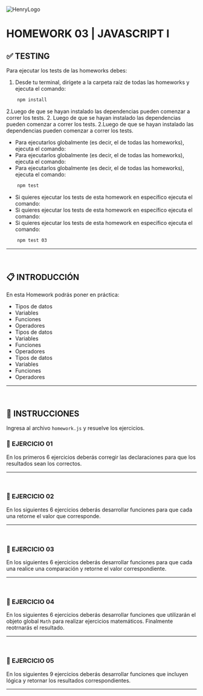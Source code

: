 ![HenryLogo](../Assets//logoBannerHenry.png)

# **HOMEWORK 03 | JAVASCRIPT I**

## **✅ TESTING**

Para ejecutar los tests de las homeworks debes:

1. Desde tu terminal, dirígete a la carpeta raíz de todas las homeworks y ejecuta el comando:

```bash
    npm install
```

2.Luego de que se hayan instalado las dependencias pueden comenzar a correr los tests.
2. Luego de que se hayan instalado las dependencias pueden comenzar a correr los tests.
2.Luego de que se hayan instalado las dependencias pueden comenzar a correr los tests.

- Para ejecutarlos globalmente (es decir, el de todas las homeworks), ejecuta el comando:
- Para ejecutarlos globalmente (es decir, el de todas las homeworks), ejecuta el comando:
- Para ejecutarlos globalmente (es decir, el de todas las homeworks), ejecuta el comando:

```bash
    npm test
```

- Si quieres ejecutar los tests de esta homework en específico ejecuta el comando:
- Si quieres ejecutar los tests de esta homework en específico ejecuta el comando:
- Si quieres ejecutar los tests de esta homework en específico ejecuta el comando:

```bash
    npm test 03
```

---

</br >

## **📋 INTRODUCCIÓN**

En esta Homework podrás poner en práctica:

- Tipos de datos
- Variables
- Funciones
- Operadores
- Tipos de datos
- Variables
- Funciones
- Operadores
- Tipos de datos
- Variables
- Funciones
- Operadores

---

</br >

## **📌 INSTRUCCIONES**

Ingresa al archivo `homework.js` y resuelve los ejercicios.

### **📍 EJERCICIO 01**

En los primeros 6 ejercicios deberás corregir las declaraciones para que los resultados sean los correctos.

---

</br >

### **📍 EJERCICIO 02**

En los siguientes 6 ejercicios deberás desarrollar funciones para que cada una retorne el valor que corresponde.

---

</br >

### **📍 EJERCICIO 03**

En los siguientes 6 ejercicios deberás desarrollar funciones para que cada una realice una comparación y retorne el valor correspondiente.

---

</br >

### **📍 EJERCICIO 04**

En los siguientes 6 ejercicios deberás desarrollar funciones que utilizarán el objeto global `Math` para realizar ejercicios matemáticos. Finalmente reotrnarás el resultado.

---

</br >

### **📍 EJERCICIO 05**

En los siguientes 9 ejercicios deberás desarrollar funciones que incluyen lógica y retornar los resultados correspondientes.

---

</br >
